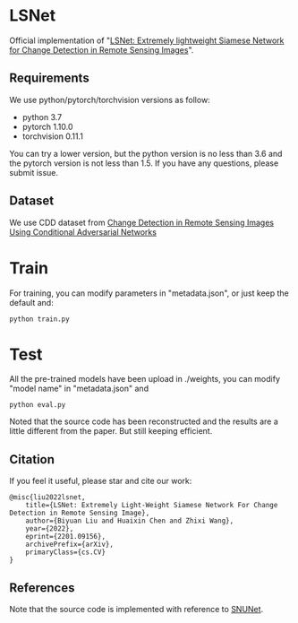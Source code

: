 # LSNet
Official implementation of "[LSNet: Extremely lightweight Siamese Network for Change Detection in Remote Sensing Images](https://arxiv.org/abs/2201.09156)".
## Requirements
We use python/pytorch/torchvision versions as follow:  
- python 3.7
- pytorch 1.10.0
- torchvision 0.11.1

You can try a lower version, but the python version is no less than 3.6 and the pytorch version is not less than 1.5. If you have any questions, please submit issue.

## Dataset
We use CDD dataset from [Change Detection in Remote Sensing Images Using Conditional Adversarial Networks](https://paperswithcode.com/paper/change-detection-in-remote-sensing-images)
# Train
For training, you can modify parameters in "metadata.json", or just keep the default and:
```
python train.py
```

# Test
All the pre-trained models have been upload in ./weights, you can modify "model name" in "metadata.json" and
```
python eval.py
```
Noted that the source code has been reconstructed and the results are a little different from the paper. But still keeping efficient. 

## Citation

If you feel it useful, please star and cite our work:
```
@misc{liu2022lsnet,
    title={LSNet: Extremely Light-Weight Siamese Network For Change Detection in Remote Sensing Image},
    author={Biyuan Liu and Huaixin Chen and Zhixi Wang},
    year={2022},
    eprint={2201.09156},
    archivePrefix={arXiv},
    primaryClass={cs.CV}
}
```

## References
Note that the source code is implemented with reference to [SNUNet](https://github.com/likyoo/Siam-NestedUNet). 
